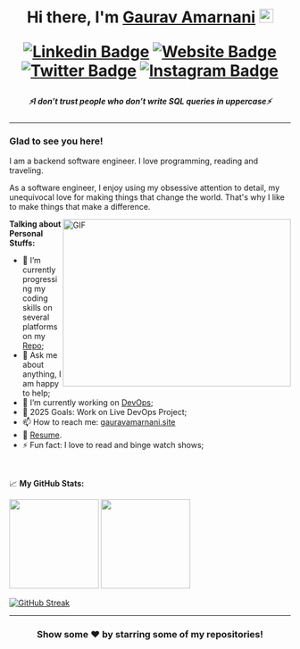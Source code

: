 <h1 align="center"> 
  Hi there, I'm <a href="https://gauravamarnani12.wixsite.com/aboutme" target="_blank">Gaurav Amarnani</a> <img src="https://media.giphy.com/media/hvRJCLFzcasrR4ia7z/giphy.gif" width="25px">

  [![Linkedin Badge](https://img.shields.io/badge/-LinkedIn-0e76a8?style=flat-square&logo=Linkedin&logoColor=white)](https://www.linkedin.com/in/gaurav-amarnani-6bbaa51b2/)
  [![Website Badge](https://img.shields.io/badge/Website-3b5998?style=flat-square&logo=google-chrome&logoColor=white)](https://gauravamarnani12.wixsite.com/aboutme)
  [![Twitter Badge](https://img.shields.io/badge/-Twitter-00acee?style=flat-square&logo=Twitter&logoColor=white)](https://twitter.com/gauravamarnani1)
  [![Instagram Badge](https://img.shields.io/badge/-Instagram-e4405f?style=flat-square&logo=Instagram&logoColor=white)](https://www.instagram.com/gaurav_amarnani)

</h1>

<h5 align="center">
   <i>⚡️I don’t trust people who don’t write SQL queries in uppercase⚡️</i>
</h5>

---

### Glad to see you here! &nbsp; <!--![](https://visitor-badge.glitch.me/badge?page_id=Gaurav.Gaurav)-->

I am a backend software engineer. I love programming, reading and traveling.

As a software engineer, I enjoy using my obsessive attention to detail, my unequivocal love for making things that change the world. That's why I like to make things that make a difference.

<img align="right" alt="GIF" src="https://github.com/Gapur/Gapur/blob/master/coding.gif?raw=true&autoplay=true" width="408" height="300" />
  

**Talking about Personal Stuffs:**

- 🚀 I’m currently progressing my coding skills on several platforms on my [Repo](https://github.com/GauravAmarnani/platform-coding-solutions/tree/main);
- 💬 Ask me about anything, I am happy to help;
- 🌱 I’m currently working on [DevOps]([https://github.com/GauravAmarnani/Springs](https://gauravamarnani.github.io/my-stuff/devops_progress.html));
- 🥅 2025 Goals: Work on Live DevOps Project; 
- 📫 How to reach me: [gauravamarnani.site](https://gauravamarnani.site)
- 📝 [Resume](https://gauravamarnani.site/resume).
- ⚡ Fun fact: I love to read and binge watch shows;

</br>


📈 **My GitHub Stats:**

<p>
  <img height="160em" src="https://github-readme-stats-sigma-five.vercel.app/api?username=GauravAmarnani&show_icons=true&hide_border=true&&count_private=true&include_all_commits=true&theme=tokyonight&showicons=true" />
  <img height="160em" src="https://github-readme-stats-sigma-five.vercel.app/api/top-langs/?username=GauravAmarnani&exclude_repo=KNN-Image-Classification&show_icons=true&hide_border=true&layout=compact&langs_count=8&theme=tokyonight&showicons=true"/>

[![GitHub Streak](https://streak-stats.demolab.com?user=GauravAmarnani&theme=highcontrast)](https://git.io/streak-stats)
  
</p>

---

<div align="center">

### Show some ❤️ by starring some of my repositories!

</div>




